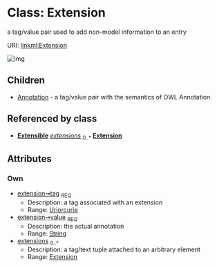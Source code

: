 
# Class: Extension


a tag/value pair used to add non-model information to an entry

URI: [linkml:Extension](https://w3id.org/linkml/Extension)


![img](http://yuml.me/diagram/nofunky;dir:TB/class/[Extension]<extensions%200..*-++[Extension&#124;tag:uriorcurie;value:string],[Extension]^-[Annotation],[Extensible],[Annotation])

## Children

 * [Annotation](Annotation.md) - a tag/value pair with the semantics of OWL Annotation

## Referenced by class

 *  **[Extensible](Extensible.md)** *[extensions](extensions.md)*  <sub>0..\*</sub>  **[Extension](Extension.md)**

## Attributes


### Own

 * [extension➞tag](extension_tag.md)  <sub>REQ</sub>
     * Description: a tag associated with an extension
     * Range: [Uriorcurie](types/Uriorcurie.md)
 * [extension➞value](extension_value.md)  <sub>REQ</sub>
     * Description: the actual annotation
     * Range: [String](types/String.md)
 * [extensions](extensions.md)  <sub>0..\*</sub>
     * Description: a tag/text tuple attached to an arbitrary element
     * Range: [Extension](Extension.md)
